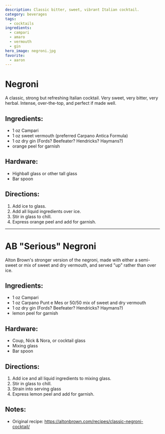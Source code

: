 ```yaml
---
description: Classic bitter, sweet, vibrant Italian cocktail.
category: beverages
tags:
  - cocktails
ingredients:
  - campari
  - amaro
  - vermouth
  - gin
hero_image: negroni.jpg
favorite:
  - aaron
---
```


# Negroni

A classic, strong but refreshing Italian cocktail. Very sweet, very bitter, very herbal. Intense, over-the-top, and perfect if made well.

## Ingredients:

- 1 oz Campari 
- 1 oz sweet vermouth (preferred Carpano Antica Formula)
- 1 oz dry gin (Fords? Beefeater? Hendricks? Haymans?)
- orange peel for garnish

## Hardware:

- Highball glass or other tall glass
- Bar spoon

## Directions:

1. Add ice to glass.
2. Add all liquid ingredients over ice.
3. Stir in glass to chill. 
4. Express orange peel and add for garnish. 

---

# AB "Serious" Negroni

Alton Brown's stronger version of the negroni, made with either a semi-sweet or mix of sweet and dry vermouth, and served "up" rather than over ice.

## Ingredients:

- 1 oz Campari 
- 1 oz Carpano Punt e Mes or 50/50 mix of sweet and dry vermouth
- 1 oz dry gin (Fords? Beefeater? Hendricks? Haymans?)
- lemon peel for garnish

## Hardware:

- Coup, Nick & Nora, or cocktail glass
- Mixing glass
- Bar spoon

## Directions:

1. Add ice and all liquid ingredients to mixing glass.
2. Stir in glass to chill. 
3. Strain into serving glass
4. Express lemon peel and add for garnish. 

## Notes:

- Original recipe: <https://altonbrown.com/recipes/classic-negroni-cocktail/>

